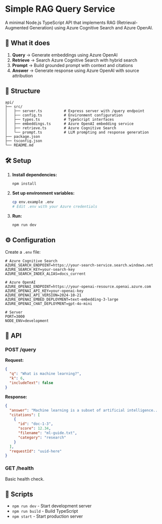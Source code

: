 # Simple RAG Query Service

A minimal Node.js TypeScript API that implements RAG (Retrieval-Augmented Generation) using Azure Cognitive Search and Azure OpenAI.

## 🚀 What it does

1. **Query** → Generate embeddings using Azure OpenAI
2. **Retrieve** → Search Azure Cognitive Search with hybrid search
3. **Prompt** → Build grounded prompt with context and citations
4. **Answer** → Generate response using Azure OpenAI with source attribution

## 📁 Structure

```
api/
├── src/
│   ├── server.ts          # Express server with /query endpoint
│   ├── config.ts          # Environment configuration
│   ├── types.ts           # TypeScript interfaces
│   ├── embeddings.ts      # Azure OpenAI embedding service
│   ├── retrieve.ts        # Azure Cognitive Search
│   └── prompt.ts          # LLM prompting and response generation
├── package.json
├── tsconfig.json
└── README.md
```

## 🛠️ Setup

1. **Install dependencies:**
   ```bash
   npm install
   ```

2. **Set up environment variables:**
   ```bash
   cp env.example .env
   # Edit .env with your Azure credentials
   ```

3. **Run:**
   ```bash
   npm run dev
   ```

## ⚙️ Configuration

Create a `.env` file:

```env
# Azure Cognitive Search
AZURE_SEARCH_ENDPOINT=https://your-search-service.search.windows.net
AZURE_SEARCH_KEY=your-search-key
AZURE_SEARCH_INDEX_ALIAS=docs_current

# Azure OpenAI
AZURE_OPENAI_ENDPOINT=https://your-openai-resource.openai.azure.com
AZURE_OPENAI_API_KEY=your-openai-key
AZURE_OPENAI_API_VERSION=2024-10-21
AZURE_OPENAI_EMBED_DEPLOYMENT=text-embedding-3-large
AZURE_OPENAI_CHAT_DEPLOYMENT=gpt-4o-mini

# Server
PORT=3000
NODE_ENV=development
```

## 📡 API

### POST /query

**Request:**
```json
{
  "q": "What is machine learning?",
  "k": 6,
  "includeText": false
}
```

**Response:**
```json
{
  "answer": "Machine learning is a subset of artificial intelligence... [1] [2]",
  "citations": [
    {
      "id": "doc-1-3",
      "score": 12.34,
      "filename": "ml-guide.txt",
      "category": "research"
    }
  ],
  "requestId": "uuid-here"
}
```

### GET /health

Basic health check.

## 🔧 Scripts

- `npm run dev` - Start development server
- `npm run build` - Build TypeScript
- `npm start` - Start production server
